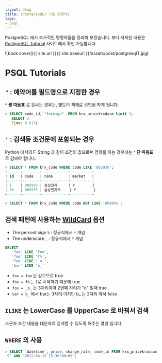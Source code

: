 ```yaml
---
layout: blog
title: (PostgreSQL) 기초 명령어2
tags:
- psql
---
```


PostgreSQL 에서 추가적인 명령어들을 정리해 보겠습니다. 보다 자세한 내용은 [PostgreSQL Tutorial](https://www.tutorialspoint.com/postgresql/index.html) 사이트에서 확인 가능합니다.

![book cover]({{ site.url }}{{ site.baseurl }}/assets/post/postgresqlT.jpg)

# PSQL Tutorials

## `"` : 예약어를 필드명으로 지정한 경우

**<span style="color:var(--strong);">`"` 쌍 따옴표</span>** 로 감싸는 경우는, 별도의 객체로 선언을 하게 됩니다.

```sql
> SELECT code_id, "foreign"  FROM krx_pricekrxdaum limit 3;
   SELECT 3
   Time: 0.017s
```

## `'` : 검색등 조건문에 포함되는 경우

Python 에서의 F-String 과 같이 조건의 값으로써 정의를 하는 경우에는 **<span style="color:var(--strong);">`'` 단 따옴표</span>** 로 감싸야 합니다.

```sql
> SELECT * FROM krx_code WHERE code LIKE '00593%';
+------+--------+------------+----------+
| id   | code   | name       | market   |
|------+--------+------------+----------|
| 1    | 005930 | 삼성전자     | Y        |
| 38   | 005935 | 삼성전자우    | Y        |
+------+--------+------------+----------+

> SELECT * FROM krx_code WHERE code NOT LIKE '0000%%';
```

## 검색 패턴에 사용하는 **<span style="color:var(--accent);">[WildCard](https://www.tutorialspoint.com/postgresql/postgresql_like_clause.htm)</span>** 옵션

- The percent sign `%` : 정규식에서 `*` 개념
- The underscore `_` : 정규식에서 `?` 개념

```sql
SELECT
   'foo' LIKE 'foo',
   'foo' LIKE 'f%',
   'foo' LIKE '_o_',
   'bar' LIKE 'b_'
```
- `foo = foo` 는 같으므로 true
- `foo = f%` 는 f로 시작하기 때문에 true
- `foo = _o_` 는 3자리이며 2번째 자리가 "o" 일때 true
- `bar = b_` 에서 bar는 3자리 이지만 b_ 는 2자리 여서 false

## `ILIKE` 는 LowerCase 를 UpperCase 로 바꿔서 검색

소문자 조건 내용을 대문자로 검색할 수 있도록 해주는 명령 입니다.

## `WHERE` 의 사용

```sql
> SELECT `datetime`, price, change_rate, code_id FROM krx_pricekrxdaum WHERE datetime BETWEEN '2022-04-19 15:30:00+0
 9' AND '2022-04-19 15:30:00+09';
```